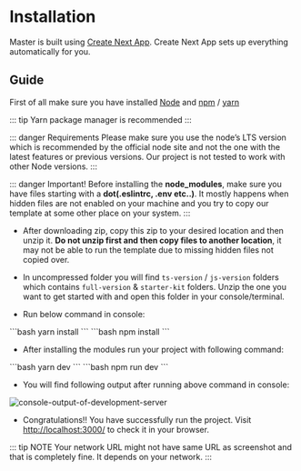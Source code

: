 # Installation

Master is built using [Create Next App](https://nextjs.org/docs/getting-started). Create Next App sets up everything automatically for you.

## Guide

First of all make sure you have installed [Node](https://nodejs.org/en/) and [npm](https://www.npmjs.com/) / [yarn](https://yarnpkg.com/)

::: tip
Yarn package manager is recommended
:::

::: danger Requirements
Please make sure you use the node’s LTS version which is recommended by the official node site and not the one with the latest features or previous versions. Our project is not tested to work with other Node versions.
:::

::: danger Important!
Before installing the **node_modules**, make sure you have files starting with a **dot(.eslintrc, .env etc..)**. It mostly happens when hidden files are not enabled on your machine and you try to copy our template at some other place on your system.
:::

- After downloading zip, copy this zip to your desired location and then unzip it. **Do not unzip first and then copy files to another location**, it may not be able to run the template due to missing hidden files not copied over.
  
- In uncompressed folder you will find `ts-version` / `js-version` folders which contains `full-version` & `starter-kit` folders. Unzip the one you want to get started with and open this folder in your console/terminal.
- Run below command in console:

<code-group>
<code-block title="YARN (Highly Recommended)" active>
```bash
yarn install
```
</code-block>

<code-block title="NPM">
```bash
npm install
```
</code-block>
</code-group>

- After installing the modules run your project with following command:

<code-group>
<code-block title="YARN (Highly Recommended)" active>
```bash
yarn dev
```
</code-block>

<code-block title="NPM">
```bash
npm run dev
```
</code-block>
</code-group>

- You will find following output after running above command in console:
  
<img class='rounded medium-zoom' alt='console-output-of-development-server' :src="$withBase('/images/development/server-console.png')" />

- Congratulations!! You have successfully run the project. Visit [http://localhost:3000/](http://localhost:3000/) to check it in your browser.

::: tip NOTE
Your network URL might not have same URL as screenshot and that is completely fine. It depends on your network.
:::
